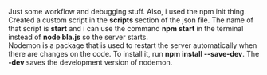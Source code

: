 Just some workflow and debugging stuff. Also, i used the npm init thing.  
Created a custom script in the **scripts** section of the json file. The name of that script is **start** and i can use the command **npm start** in the terminal instead of **node bla.js** so the server starts.  
Nodemon is a package that is used to restart the server automatically when there are changes on the code. To install it, run **npm install --save-dev**. The **-dev** saves the development version of nodemon.